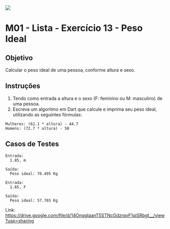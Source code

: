 ﻿![](https://i.imgur.com/xG74tOh.png)

# M01 - Lista - Exercício 13 - Peso Ideal

## Objetivo

Calcular o peso ideal de uma pessoa, conforme altura e sexo.

## Instruções

1. Tendo como entrada a altura e o sexo (F: feminino ou M: masculino) de uma pessoa.
2. Escreva um algoritmo em Dart que calcule e imprima seu peso ideal, utilizando as seguintes fórmulas:

```
Mulheres: (62.1 * altura) - 44.7
Homens: (72.7 * altura) - 58
```

## Casos de Testes

```
Entrada:
  1.85, m

Saída:
  Peso ideal: 76.495 Kg
```

```
Entrada:
  1.65, F

Saída:
  Peso ideal: 57.765 Kg
```

Link: https://drive.google.com/file/d/14OnggIaanT5STNcGdzrqvF1qiSRbgt__/view?usp=sharing
